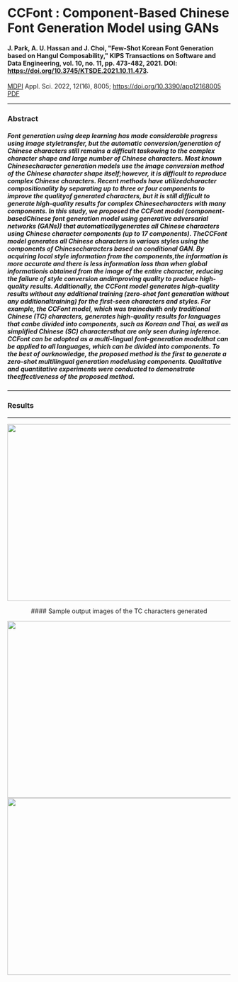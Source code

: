 # CCFont : Component-Based Chinese Font Generation Model using GANs

#### J. Park, A. U. Hassan and J. Choi, "Few-Shot Korean Font Generation based on Hangul Composability," KIPS Transactions on Software and Data Engineering, vol. 10, no. 11, pp. 473-482, 2021. DOI: https://doi.org/10.3745/KTSDE.2021.10.11.473.

 [MDPI](https://www.mdpi.com/journal/applsci) Appl. Sci. 2022, 12(16), 8005; https://doi.org/10.3390/app12168005 [PDF](https://www.mdpi.com/2076-3417/12/16/8005)
 
---
### Abstract    

##### Font generation using deep learning has made considerable progress using image styletransfer, but the automatic conversion/generation of Chinese characters still remains a difficult taskowing to the complex character shape and large number of Chinese characters. Most known Chinesecharacter generation models use the image conversion method of the Chinese character shape itself;however, it is difficult to reproduce complex Chinese characters.  Recent methods have utilizedcharacter compositionality by separating up to three or four components to improve the qualityof generated characters, but it is still difficult to generate high-quality results for complex Chinesecharacters with many components. In this study, we proposed the CCFont model (component-basedChinese font generation model using generative adversarial networks (GANs)) that automaticallygenerates all Chinese characters using Chinese character components (up to 17 components). TheCCFont model generates all Chinese characters in various styles using the components of Chinesecharacters based on conditional GAN. By acquiring local style information from the components,the information is more accurate and there is less information loss than when global informationis obtained from the image of the entire character,  reducing the failure of style conversion andimproving quality to produce high-quality results. Additionally, the CCFont model generates high-quality results without any additional training (zero-shot font generation without any additionaltraining) for the first-seen characters and styles. For example, the CCFont model, which was trainedwith only traditional Chinese (TC) characters, generates high-quality results for languages that canbe divided into components, such as Korean and Thai, as well as simplified Chinese (SC) charactersthat are only seen during inference. CCFont can be adopted as a multi-lingual font-generation modelthat can be applied to all languages, which can be divided into components.  To the best of ourknowledge, the proposed method is the first to generate a zero-shot multilingual generation modelusing components. Qualitative and quantitative experiments were conducted to demonstrate theeffectiveness of the proposed method.
---
### Results
---
 <img src = "https://user-images.githubusercontent.com/62954678/184543239-81a8aa0d-5d64-4c8e-9158-5f7aabe800cc.png" width="1000" height = "400">  
<p><center> #### Sample output images of the TC characters generated </center></p> 

<img src = "https://user-images.githubusercontent.com/62954678/184543559-1a8a9875-5266-40d9-8af9-e1de49511072.png" width="1000" height = "400">

<img src = "https://user-images.githubusercontent.com/62954678/184544065-063f4127-1534-4809-9a02-279f3d0f66e7.png" width="1000" height = "400">

